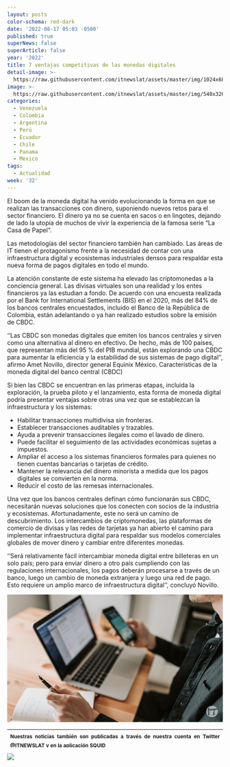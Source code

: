 ```yaml
---
layout: posts
color-schema: red-dark
date: '2022-08-17 05:03 -0500'
published: true
superNews: false
superArticle: false
year: '2022'
title: 7 ventajas competitivas de las monedas digitales
detail-image: >-
  https://raw.githubusercontent.com/itnewslat/assets/master/img/1024x680/hombre-con-laptop-y-cel-g.jpg
image: >-
  https://raw.githubusercontent.com/itnewslat/assets/master/img/540x320/hombre-con-laptop-y-cel-p.jpg
categories:
  - Venezuela
  - Colombia
  - Argentina
  - Perú
  - Ecuador
  - Chile
  - Panama
  - Mexico
tags:
  - Actualidad
week: '32'
---
```

El boom de la moneda digital ha venido evolucionando la forma en que se realizan las transacciones con dinero, suponiendo nuevos retos para el sector financiero. El dinero ya no se cuenta en sacos o en lingotes, dejando de lado la utopía de muchos de vivir la experiencia de la famosa serie “La Casa de Papel”. 

Las metodologías del sector financiero también han cambiado. Las áreas de IT tienen el protagonismo frente a la necesidad de contar con una infraestructura digital y ecosistemas industriales densos para respaldar esta nueva forma de pagos digitales en todo el mundo.

La atención constante de este sistema ha elevado las criptomonedas a la conciencia general. Las divisas virtuales son una realidad y los entes financieros ya las estudian a fondo.  De acuerdo con una encuesta realizada por el Bank for International Settlements (BIS) en el 2020, más del 84% de los bancos centrales encuestados, incluido el Banco de la República de Colombia, están adelantando o ya han realizado estudios sobre la emisión de CBDC. 

‘’Las CBDC son monedas digitales que emiten los bancos centrales y sirven como una alternativa al dinero en efectivo. De hecho, más de 100 países, que representan más del 95 % del PIB mundial, están explorando una CBDC para aumentar la eficiencia y la estabilidad de sus sistemas de pago digital’’, afirmo Amet Novillo, director general Equinix México.
Características de la moneda digital del banco central (CBDC)

Si bien las CBDC se encuentran en las primeras etapas, incluida la exploración, la prueba piloto y el lanzamiento, esta forma de moneda digital podría presentar ventajas sobre otras una vez que se establezcan la infraestructura y los sistemas:

- Habilitar transacciones multidivisa sin fronteras.
- Establecer transacciones auditables y trazables.
- Ayuda a prevenir transacciones ilegales como el lavado de dinero.
- Puede facilitar el seguimiento de las actividades económicas sujetas a impuestos.
- Ampliar el acceso a los sistemas financieros formales para quienes no tienen cuentas bancarias o tarjetas de crédito.
- Mantener la relevancia del dinero minorista a medida que los pagos digitales se convierten en la norma.
- Reducir el costo de las remesas internacionales.


Una vez que los bancos centrales definan cómo funcionarán sus CBDC, necesitarán nuevas soluciones que los conecten con socios de la industria y ecosistemas.  Afortunadamente, este no será un camino de descubrimiento. Los intercambios de criptomonedas, las plataformas de comercio de divisas y las redes de tarjetas ya han abierto el camino para implementar infraestructura digital para respaldar sus modelos comerciales globales de mover dinero y cambiar entre diferentes monedas.

‘’Será relativamente fácil intercambiar moneda digital entre billeteras en un solo país; pero para enviar dinero a otro país cumpliendo con las regulaciones internacionales, los pagos deberán procesarse a través de un banco, luego un cambio de moneda extranjera y luego una red de pago. Esto requiere un amplio marco de infraestructura digital’’, concluyó Novillo.


![](https://raw.githubusercontent.com/itnewslat/assets/master/img/540x320/hombre-con-laptop-y-cel-p.jpg)

<table style="height: 42px;" width="569">
<tbody>
<tr>
<td style="text-align: justify;"><sub><strong>Nuestras noticias también son publicadas a través de nuestra cuenta en Twitter <a href="https://twitter.com/itnewslat?lang=es">@ITNEWSLAT</a> y en la aplicación <a href="https://squidapp.co/en/">SQUID</a></strong></sub></td>
</tr>
</tbody>
</table>

<img src="https://tracker.metricool.com/c3po.jpg?hash=56f88a41e39ab42c063cc51676587a04"/>